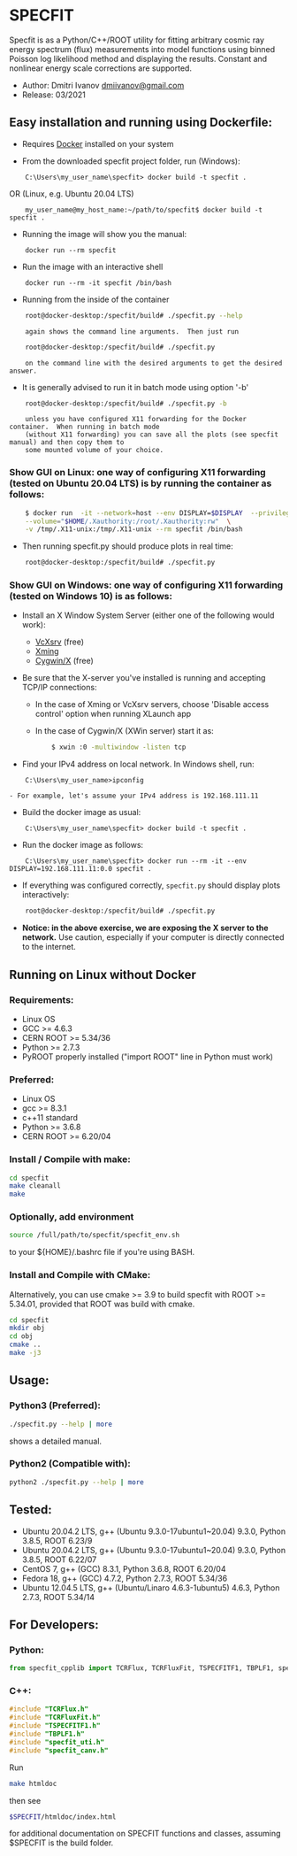 # SPECFIT

Specfit is as a Python/C++/ROOT utility for fitting arbitrary cosmic ray energy spectrum (flux) measurements into model functions using binned Poisson log likelihood method and displaying the results.  Constant and nonlinear energy scale corrections are supported.

* Author: Dmitri Ivanov <dmiivanov@gmail.com>
* Release: 03/2021


## Easy installation and running using Dockerfile:


- Requires [Docker](https://docs.docker.com/get-docker/) installed on your system


- From the downloaded specfit project folder, run (Windows):

```shell
	C:\Users\my_user_name\specfit> docker build -t specfit .
```

OR (Linux, e.g. Ubuntu 20.04 LTS)

```shell
	my_user_name@my_host_name:~/path/to/specfit$ docker build -t specfit .
```

- Running the image will show you the manual:

```shell
	docker run --rm specfit
```

- Run the image with an interactive shell

```shell
	docker run --rm -it specfit /bin/bash
```

- Running from the inside of the container

```bash
	root@docker-desktop:/specfit/build# ./specfit.py --help
```
	    again shows the command line arguments.  Then just run

```bash
	root@docker-desktop:/specfit/build# ./specfit.py
```
	    on the command line with the desired arguments to get the desired answer.
	
- It is generally advised to run it in batch mode using option '-b'

```bash
	root@docker-desktop:/specfit/build# ./specfit.py -b
```
	    unless you have configured X11 forwarding for the Docker container.  When running in batch mode 
	    (without X11 forwarding) you can save all the plots (see specfit manual) and then copy them to 
	    some mounted volume of your choice.
		
### Show GUI on Linux: one way of configuring X11 forwarding (tested on Ubuntu 20.04 LTS) is by running the container as follows:

```bash
	$ docker run  -it --network=host --env DISPLAY=$DISPLAY  --privileged   \
	--volume="$HOME/.Xauthority:/root/.Xauthority:rw"  \
	-v /tmp/.X11-unix:/tmp/.X11-unix --rm specfit /bin/bash
```

- Then running specfit.py should produce plots in real time:

```bash
	root@docker-desktop:/specfit/build# ./specfit.py
```

### Show GUI on Windows: one way of configuring X11 forwarding (tested on Windows 10) is as follows:
- Install an X Window System Server (either one of the following would work):
  - [VcXsrv](https://sourceforge.net/projects/vcxsrv/) (free)
  - [Xming](http://www.straightrunning.com/XmingNotes/)
  - [Cygwin/X](https://x.cygwin.com/)  (free)

- Be sure that the X-server you've installed is running and accepting TCP/IP connections:
  - In the case of Xming or VcXsrv servers, choose 'Disable access control' option when running XLaunch app
  - In the case of Cygwin/X (XWin server) start it as:
  
	```bash
		$ xwin :0 -multiwindow -listen tcp
	```
- Find your IPv4 address on local network. In Windows shell, run:

```shell
	C:\Users\my_user_name>ipconfig
```
	- For example, let's assume your IPv4 address is 192.168.111.11

- Build the docker image as usual: 

```shell
	C:\Users\my_user_name\specfit> docker build -t specfit .
```
- Run the docker image as follows:

```shell
	C:\Users\my_user_name\specfit> docker run --rm -it --env DISPLAY=192.168.111.11:0.0 specfit .
```

- If everything was configured correctly, ```specfit.py``` should display plots interactively:

```bash
	root@docker-desktop:/specfit/build# ./specfit.py
```

- **Notice: in the above exercise, we are exposing the X server to the network.**  Use caution, especially if your computer is
  directly connected to the internet.

## Running on Linux without Docker

### Requirements:
- Linux OS
- GCC >= 4.6.3 
- CERN ROOT >= 5.34/36
- Python >= 2.7.3
- PyROOT properly installed ("import ROOT" line in Python must work)

### Preferred:
- Linux OS
- gcc >= 8.3.1
- c++11 standard
- Python >= 3.6.8
- CERN ROOT >= 6.20/04

### Install / Compile with make:
```bash
cd specfit
make cleanall
make
```

### Optionally, add environment 

```bash
source /full/path/to/specfit/specfit_env.sh 
```	
to your ${HOME}/.bashrc file if you're using BASH. 

### Install and Compile with CMake:

Alternatively, you can use cmake >= 3.9 to build specfit with ROOT >= 5.34.01, provided that ROOT was build with cmake.

```bash
cd specfit
mkdir obj
cd obj
cmake ..
make -j3
```
## Usage:

### Python3 (Preferred): 

```bash
./specfit.py --help | more 
```
shows a detailed manual.

### Python2 (Compatible with): 

```bash
python2 ./specfit.py --help | more
```


## Tested:

* Ubuntu 20.04.2 LTS, g++ (Ubuntu 9.3.0-17ubuntu1~20.04) 9.3.0, Python 3.8.5, ROOT 6.23/9
* Ubuntu 20.04.2 LTS, g++ (Ubuntu 9.3.0-17ubuntu1~20.04) 9.3.0, Python 3.8.5, ROOT 6.22/07
* CentOS 7, g++ (GCC) 8.3.1, Python 3.6.8, ROOT 6.20/04   
* Fedora 18, g++ (GCC) 4.7.2, Python 2.7.3, ROOT 5.34/36
* Ubuntu 12.04.5 LTS, g++ (Ubuntu/Linaro 4.6.3-1ubuntu5) 4.6.3, Python 2.7.3, ROOT 5.34/14 

## For Developers:
### Python:
```python
from specfit_cpplib import TCRFlux, TCRFluxFit, TSPECFITF1, TBPLF1, specfit_uti, specfit_canv
```
### C++:
```c++
#include "TCRFlux.h"
#include "TCRFluxFit.h"
#include "TSPECFITF1.h"
#include "TBPLF1.h"
#include "specfit_uti.h"
#include "specfit_canv.h"
```
Run
```bash
make htmldoc
```
then see 
```bash
$SPECFIT/htmldoc/index.html 
```
for additional documentation on SPECFIT functions and classes, assuming $SPECFIT is the build folder.
